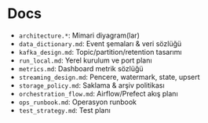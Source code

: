 # Docs

- `architecture.*`: Mimari diyagram(lar)
- `data_dictionary.md`: Event şemaları & veri sözlüğü
- `kafka_design.md`: Topic/partition/retention tasarımı
- `run_local.md`: Yerel kurulum ve port planı
- `metrics.md`: Dashboard metrik sözlüğü
- `streaming_design.md`: Pencere, watermark, state, upsert
- `storage_policy.md`: Saklama & arşiv politikası
- `orchestration_flow.md`: Airflow/Prefect akış planı
- `ops_runbook.md`: Operasyon runbook
- `test_strategy.md`: Test planı
